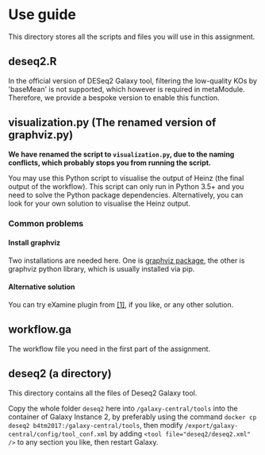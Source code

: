 # Use guide

This directory stores all the scripts and files you will use in this assignment.

## deseq2.R

In the official version of DESeq2 Galaxy tool, filtering the low-quality KOs by 'baseMean' is not supported, which however is
required in metaModule. Therefore, we provide a bespoke version to enable this function.

## visualization.py (The renamed version of graphviz.py)

**We have renamed the script to `visualization.py`, due to the naming conflicts, which probably stops you from running the script.**

You may use this Python script to visualise the output of Heinz (the final output of the workflow). This script can only run
in Python 3.5+ and you need to solve the Python package dependencies. Alternatively, you can look for your own solution to
visualise the Heinz output.

### Common problems

#### Install graphviz

Two installations are needed here. One is [graphviz package](http://www.graphviz.org/), the other is graphviz python library, which is usually installed via pip.

#### Alternative solution

You can try eXamine plugin from [[1]](https://github.com/ibivu/B4TM-Galaxy-2017/blob/master/papers/metaModules.pdf), if you like, or any other solution.

## workflow.ga

The workflow file you need in the first part of the assignment.

## deseq2 (a directory)

This directory contains all the files of Deseq2 Galaxy tool.

Copy the whole folder `deseq2` here into `/galaxy-central/tools` into the container of Galaxy Instance 2, by preferably using the command `docker cp deseq2 b4tm2017:/galaxy-central/tools`, then modify `/export/galaxy-central/config/tool_conf.xml` by adding `<tool file="deseq2/deseq2.xml" />` to any section you like, then restart Galaxy.
